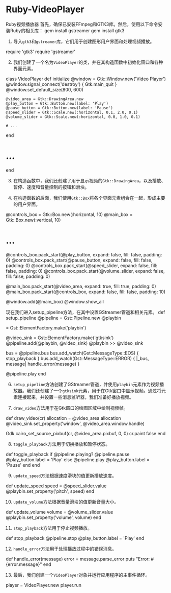 # Ruby-VideoPlayer
Ruby视频播放器
首先，确保已安装FFmpeg和GTK3库。然后，使用以下命令安装Ruby的相关库：
gem install gstreamer
gem install gtk3
1. 导入`gtk3`和`gstreamer`库，它们用于创建图形用户界面和处理视频播放。

require 'gtk3'
require 'gstreamer'

2. 我们创建了一个名为`VideoPlayer`的类，并在其构造函数中初始化窗口和各种界面元素。

class VideoPlayer
  def initialize
    @window = Gtk::Window.new('Video Player')
    @window.signal_connect('destroy') { Gtk.main_quit }
    @window.set_default_size(800, 600)

    @video_area = Gtk::DrawingArea.new
    @play_button = Gtk::Button.new(label: 'Play')
    @pause_button = Gtk::Button.new(label: 'Pause')
    @speed_slider = Gtk::Scale.new(:horizontal, 0.1, 2.0, 0.1)
    @volume_slider = Gtk::Scale.new(:horizontal, 0.0, 1.0, 0.1)

    # ...
  end

  # ...
end


3. 在构造函数中，我们还创建了用于显示视频的`Gtk::DrawingArea`，以及播放、暂停、速度和音量控制的按钮和滑块。

4. 在构造函数的后面，我们使用`Gtk::Box`将各个界面元素组合在一起，形成主要的用户界面。

@controls_box = Gtk::Box.new(:horizontal, 10)
@main_box = Gtk::Box.new(:vertical, 10)

# ...

@controls_box.pack_start(@play_button, expand: false, fill: false, padding: 0)
@controls_box.pack_start(@pause_button, expand: false, fill: false, padding: 0)
@controls_box.pack_start(@speed_slider, expand: false, fill: false, padding: 0)
@controls_box.pack_start(@volume_slider, expand: false, fill: false, padding: 0)

@main_box.pack_start(@video_area, expand: true, fill: true, padding: 0)
@main_box.pack_start(@controls_box, expand: false, fill: false, padding: 10)

@window.add(@main_box)
@window.show_all


现在我们进入setup_pipeline方法，在其中设置GStreamer管道和相关元素。
def setup_pipeline
  @pipeline = Gst::Pipeline.new
  @playbin

 = Gst::ElementFactory.make('playbin')

  @video_sink = Gst::ElementFactory.make('gtksink')
  @pipeline.add(@playbin, @video_sink)
  @playbin >> @video_sink

  bus = @pipeline.bus
  bus.add_watch(Gst::MessageType::EOS) { stop_playback }
  bus.add_watch(Gst::MessageType::ERROR) { |_bus, message| handle_error(message) }

  @pipeline.play
end


6. `setup_pipeline`方法创建了GStreamer管道，并使用`playbin`元素作为视频播放器。我们还创建了一个`gtksink`元素，用于在Gtk窗口中显示视频。通过将元素连接起来，并设置一些消息监听器，我们准备好播放视频。

7. `draw_video`方法用于在Gtk窗口的绘图区域中绘制视频帧。

def draw_video(cr)
  allocation = @video_area.allocation
  @video_sink.set_property('window', @video_area.window.handle)

  Gdk.cairo_set_source_pixbuf(cr, @video_area.pixbuf, 0, 0)
  cr.paint
  false
end


8. `toggle_playback`方法用于切换播放和暂停状态。

def toggle_playback
  if @pipeline.playing?
    @pipeline.pause
    @play_button.label = 'Play'
  else
    @pipeline.play
    @play_button.label = 'Pause'
  end
end


9. `update_speed`方法根据速度滑块的值更新播放速度。

def update_speed
  speed = @speed_slider.value
  @playbin.set_property('pitch', speed)
end


10. `update_volume`方法根据音量滑块的值更新音量大小。

def update_volume
  volume = @volume_slider.value
  @playbin.set_property('volume', volume)
end


11. `stop_playback`方法用于停止视频播放。

def stop_playback
  @pipeline.stop
  @play_button.label = 'Play'
end


12. `handle_error`方法用于处理播放过程中的错误消息。

def handle_error(message)
  error = message.parse_error
  puts "Error: #{error.message}"
end


13. 最后，我们创建一个`VideoPlayer`对象并运行应用程序的主事件循环。

player = VideoPlayer.new
player.run
